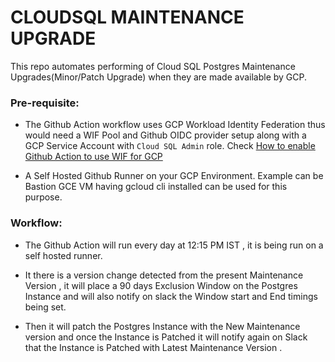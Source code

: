 # CLOUDSQL MAINTENANCE UPGRADE

This repo automates performing of Cloud SQL Postgres Maintenance Upgrades(Minor/Patch Upgrade) when they are made available by GCP.

### Pre-requisite:
- The Github Action workflow uses GCP Workload Identity Federation thus would need a WIF Pool and Github OIDC provider setup along with a GCP Service Account with `Cloud SQL Admin` role. Check [How to enable Github Action to use WIF for GCP](https://dev.to/iamgauravpande/enabling-workload-identity-federation-for-github-actions-on-gcp-h8g)

- A Self Hosted Github Runner on your GCP Environment. Example can be Bastion GCE VM having gcloud cli installed can be used for this purpose.

### Workflow:

- The Github Action will run every day at 12:15 PM IST , it is being run on a self hosted runner.

- It there is a version change detected from the present Maintenance Version , it will place a 90 days Exclusion Window on the Postgres Instance and will also notify on slack the Window start and End timings being set.

- Then it will patch the Postgres Instance with the New Maintenance version and once the Instance is Patched it will notify again on Slack that the Instance is Patched with Latest Maintenance Version .



